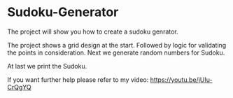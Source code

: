 # Sudoku-Generator
The project will show you how to create a sudoku genrator.

The project shows a grid design at the start.
Followed by logic for validating the points in consideration.
Next we generate random numbers for Sudoku.

At last we print the Sudoku.



If you want further help please refer to my video: https://youtu.be/jUIu-CrQgYQ
